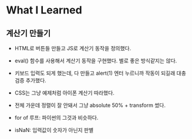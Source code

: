 # What I Learned
## 계산기 만들기
* HTML로 버튼들 만들고 JS로 계산기 동작을 정의했다.
* eval() 함수를 사용해서 계산기 동작을 구현했다. 별로 좋은 방식같지는 않다.
* 키보드 입력도 되게 했는데, 다 만들고 alert(1) 엔터 누르니까 작동이 되길래 대충 검증 추가했다.
* CSS는 그냥 예제처럼 아이폰 계산기 따라했다.
* 전체 가운데 정렬이 잘 안돼서 그냥 absolute 50% + transform 썼다.


* for of 루프: 파이썬의 그것과 비슷하다.
* isNaN: 입력값이 숫자가 아닌지 판별